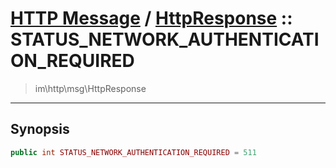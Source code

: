 # [HTTP Message](http.md) / [HttpResponse](http-HttpResponse.md) :: STATUS_NETWORK_AUTHENTICATION_REQUIRED
 > im\http\msg\HttpResponse
____

## Synopsis
```php
public int STATUS_NETWORK_AUTHENTICATION_REQUIRED = 511
```
